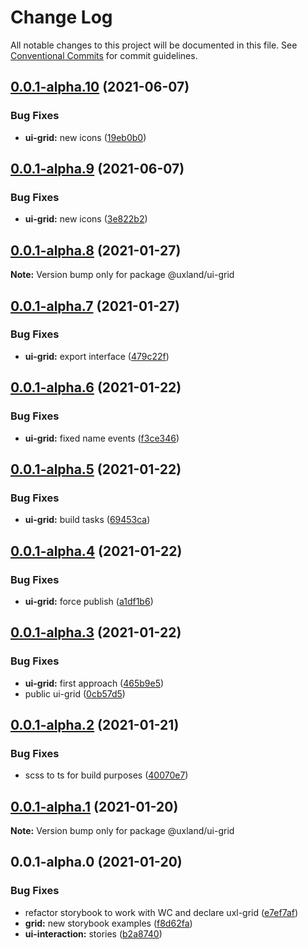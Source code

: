# Change Log

All notable changes to this project will be documented in this file.
See [Conventional Commits](https://conventionalcommits.org) for commit guidelines.

## [0.0.1-alpha.10](https://github.com/uxland/components/compare/@uxland/ui-grid@0.0.1-alpha.9...@uxland/ui-grid@0.0.1-alpha.10) (2021-06-07)


### Bug Fixes

* **ui-grid:** new icons ([19eb0b0](https://github.com/uxland/components/commit/19eb0b05bd1310020eccfdc986c081409213c903))






## [0.0.1-alpha.9](https://github.com/uxland/components/compare/@uxland/ui-grid@0.0.1-alpha.8...@uxland/ui-grid@0.0.1-alpha.9) (2021-06-07)


### Bug Fixes

* **ui-grid:** new icons ([3e822b2](https://github.com/uxland/components/commit/3e822b288c1e6bf595d1a73634b13ec48b3801d7))





## [0.0.1-alpha.8](https://github.com/uxland/components/compare/@uxland/ui-grid@0.0.1-alpha.7...@uxland/ui-grid@0.0.1-alpha.8) (2021-01-27)

**Note:** Version bump only for package @uxland/ui-grid






## [0.0.1-alpha.7](https://github.com/uxland/components/compare/@uxland/ui-grid@0.0.1-alpha.6...@uxland/ui-grid@0.0.1-alpha.7) (2021-01-27)


### Bug Fixes

* **ui-grid:** export interface ([479c22f](https://github.com/uxland/components/commit/479c22f46314f35090892fdfc7749a795fb008c9))





## [0.0.1-alpha.6](https://github.com/uxland/components/compare/@uxland/ui-grid@0.0.1-alpha.5...@uxland/ui-grid@0.0.1-alpha.6) (2021-01-22)


### Bug Fixes

* **ui-grid:** fixed name events ([f3ce346](https://github.com/uxland/components/commit/f3ce346a384515abbd7e6f8bc323648d36bc627b))





## [0.0.1-alpha.5](https://github.com/uxland/components/compare/@uxland/ui-grid@0.0.1-alpha.4...@uxland/ui-grid@0.0.1-alpha.5) (2021-01-22)


### Bug Fixes

* **ui-grid:** build tasks ([69453ca](https://github.com/uxland/components/commit/69453ca8e73fe014451718be887137d7af99d041))





## [0.0.1-alpha.4](https://github.com/uxland/components/compare/@uxland/ui-grid@0.0.1-alpha.3...@uxland/ui-grid@0.0.1-alpha.4) (2021-01-22)


### Bug Fixes

* **ui-grid:** force publish ([a1df1b6](https://github.com/uxland/components/commit/a1df1b6c576e6aea894abebd6cd4f175f57d76f4))





## [0.0.1-alpha.3](https://github.com/uxland/components/compare/@uxland/ui-grid@0.0.1-alpha.2...@uxland/ui-grid@0.0.1-alpha.3) (2021-01-22)


### Bug Fixes

* **ui-grid:** first approach ([465b9e5](https://github.com/uxland/components/commit/465b9e5b4cfdd3b029aa1321d12a0d66cc6e653d))
* public ui-grid ([0cb57d5](https://github.com/uxland/components/commit/0cb57d55cef2764ff37c704dbe338a8688eda30a))





## [0.0.1-alpha.2](https://github.com/uxland/components/compare/@uxland/ui-grid@0.0.1-alpha.1...@uxland/ui-grid@0.0.1-alpha.2) (2021-01-21)


### Bug Fixes

* scss to ts for build purposes ([40070e7](https://github.com/uxland/components/commit/40070e7ae9ea8142cd14a8747dabcae56d932106))





## [0.0.1-alpha.1](https://github.com/uxland/components/compare/@uxland/ui-grid@0.0.1-alpha.0...@uxland/ui-grid@0.0.1-alpha.1) (2021-01-20)

**Note:** Version bump only for package @uxland/ui-grid





## 0.0.1-alpha.0 (2021-01-20)


### Bug Fixes

* refactor storybook to work with WC and declare uxl-grid ([e7ef7af](https://github.com/uxland/components/commit/e7ef7af2c1363931808331e069a5c16c107dd231))
* **grid:** new storybook examples ([f8d62fa](https://github.com/uxland/components/commit/f8d62fab9661f0702447f86e73d11ceded9ed990))
* **ui-interaction:** stories ([b2a8740](https://github.com/uxland/components/commit/b2a8740ca420b7c5289686582ef4aadebf0e3baf))
